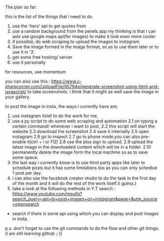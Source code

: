 The plan so far:


this is the list of the things that i need to do
1. use the 'hero' api to get quotes from
2. use a random background from the pexels app 
   my thinking is that i can aslo use google maps api(for images) to make it look even more cooler
3. if possible, do web scraping to upload the images to instagram
4. Save the image formed in the image format, so as to use them later or to use it in '3'.
5. get some free hosting/ server 
6. use it personally

for resources, use momentum

you can also use this : 
https://www.c-sharpcorner.com/UploadFile/65794e/generate-screenshot-using-html-and-javascript/
to take screenshots.
i think that it might as well save the image  in your gallery.


to post the image in insta, the ways i currently have are;
1. use instagram itslef to do the work for me, 
2. use a py script to do some web scraping and automation
    2.1 on typing a certain command/ whenever i want to post,
    2.2 this script will start the website
    2.3 download the screenshot 
    2.4 save it internally
    2.5 open instagram
    2.6 go to inspect 
    2.7 go to phone mode.you can also pre-enable it(ctrl + i or f12)
    2.8 use the plus sign to upload, 
    2.9 upload the latest image in the downloaded content which will be in a folder.
    2.10 permanently delete the image form the local machine so as to save some space.
3. the last way i currently know is to use third party apps like later to schedule posts 
   but it has some limitations too as you can only schedlue 1 post per day.
4. i can also use the facebook creator studio to do the task in the first day of the month 
   and it will do the rest of the work itself.(i guess.)
5. take a look at the following methods in Y.T search : https://www.youtube.com/results?search_query=api+to+post+images+on+instagram&page=&utm_source=opensearch
* search if there is some api using which you can display and post images in insta.


p.s. don't forget to use the git commands to do the flow and other git things.(i am still learning github ;-))